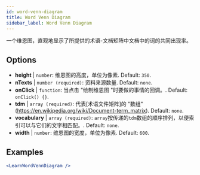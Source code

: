 ```yaml
---
id: word-venn-diagram
title: Word Venn Diagram
sidebar_label: Word Venn Diagram
---
```


一个维恩图，直观地显示了所提供的术语-文档矩阵中文档中的词的共同出现率。

## Options

* __height__ | `number`: 维恩图的高度，单位为像素. Default: `350`.
* __nTexts__ | `number (required)`: 资料来源数量. Default: `none`.
* __onClick__ | `function`: 当点击 "绘制维恩图 "时要做的事情的回调。. Default: `onClick() {}`.
* __tdm__ | `array (required)`: 代表[术语文件矩阵]的 "数组"(https://en.wikipedia.org/wiki/Document-term_matrix). Default: `none`.
* __vocabulary__ | `array (required)`: `array`按传递的`tdm`数组的顺序排列，以便索引可以与它们的文字相匹配。. Default: `none`.
* __width__ | `number`: 维恩图的宽度，单位为像素. Default: `600`.


## Examples

```jsx live
<LearnWordVennDiagram />
```

